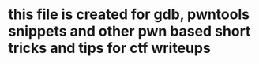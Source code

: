 # this file is created for gdb, pwntools snippets and other pwn based short tricks and tips for ctf writeups
